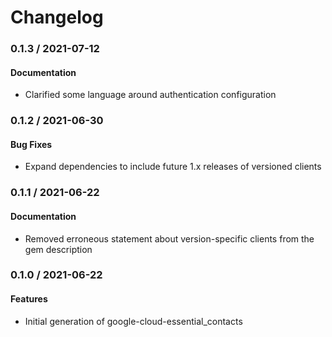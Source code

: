 # Changelog

### 0.1.3 / 2021-07-12

#### Documentation

* Clarified some language around authentication configuration

### 0.1.2 / 2021-06-30

#### Bug Fixes

* Expand dependencies to include future 1.x releases of versioned clients

### 0.1.1 / 2021-06-22

#### Documentation

* Removed erroneous statement about version-specific clients from the gem description

### 0.1.0 / 2021-06-22

#### Features

* Initial generation of google-cloud-essential_contacts
